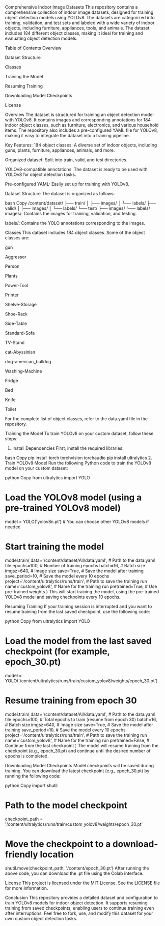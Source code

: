 Comprehensive Indoor Image Datasets
This repository contains a comprehensive collection of indoor image datasets, designed for training object detection models using YOLOv8. The datasets are categorized into training, validation, and test sets and labeled with a wide variety of indoor objects, including furniture, appliances, tools, and animals. The dataset includes 184 different object classes, making it ideal for training and evaluating object detection models.

Table of Contents
Overview

Dataset Structure

Classes

Training the Model

Resuming Training

Downloading Model Checkpoints

License

Overview
The dataset is structured for training an object detection model with YOLOv8. It contains images and corresponding annotations for 184 indoor object classes, such as furniture, electronics, and various household items. The repository also includes a pre-configured YAML file for YOLOv8, making it easy to integrate the dataset into a training pipeline.

Key Features:
184 object classes: A diverse set of indoor objects, including guns, plants, furniture, appliances, animals, and more.

Organized dataset: Split into train, valid, and test directories.

YOLOv8-compatible annotations: The dataset is ready to be used with YOLOv8 for object detection tasks.

Pre-configured YAML: Easily set up for training with YOLOv8.

Dataset Structure
The dataset is organized as follows:

bash
Copy
/content/dataset/
    ├── train/
    │   ├── images/
    │   └── labels/
    ├── valid/
    │   ├── images/
    │   └── labels/
    └── test/
        ├── images/
        └── labels/
images/: Contains the images for training, validation, and testing.

labels/: Contains the YOLO annotations corresponding to the images.

Classes
This dataset includes 184 object classes. Some of the object classes are:

gun

Aggressor

Person

Plants

Power-Tool

Printer

Shelve-Storage

Shoe-Rack

Side-Table

Standard-Sofa

TV-Stand

cat-Abyssinian

dog-american_bulldog

Washing-Machine

Fridge

Bed

Knife

Toilet

For the complete list of object classes, refer to the data.yaml file in the repository.

Training the Model
To train YOLOv8 on your custom dataset, follow these steps:

1. Install Dependencies
First, install the required libraries:

bash
Copy
pip install torch torchvision torchaudio
pip install ultralytics
2. Train YOLOv8 Model
Run the following Python code to train the YOLOv8 model on your custom dataset:

python
Copy
from ultralytics import YOLO

# Load the YOLOv8 model (using a pre-trained YOLOv8 model)
model = YOLO('yolov8n.pt')  # You can choose other YOLOv8 models if needed

# Start training the model
model.train(
    data='/content/dataset/All/data.yaml',  # Path to the data.yaml file
    epochs=100,                             # Number of training epochs
    batch=16,                               # Batch size
    imgsz=640,                              # Image size
    save=True,                              # Save the model after training
    save_period=10,                         # Save the model every 10 epochs
    project='/content/ultralytics/runs/train',  # Path to save the training run
    name='custom_yolov8',                   # Name for the training run
    pretrained=True,                        # Use pre-trained weights
)
This will start training the model, using the pre-trained YOLOv8 model and saving checkpoints every 10 epochs.

Resuming Training
If your training session is interrupted and you want to resume training from the last saved checkpoint, use the following code:

python
Copy
from ultralytics import YOLO

# Load the model from the last saved checkpoint (for example, epoch_30.pt)
model = YOLO('/content/ultralytics/runs/train/custom_yolov8/weights/epoch_30.pt')

# Resume training from epoch 30
model.train(
    data='/content/dataset/All/data.yaml',  # Path to the data.yaml file
    epochs=100,                             # Total epochs to train (resume from epoch 30)
    batch=16,                               # Batch size
    imgsz=640,                              # Image size
    save=True,                              # Save the model after training
    save_period=10,                         # Save the model every 10 epochs
    project='/content/ultralytics/runs/train',  # Path to save the training run
    name='custom_yolov8',                   # Name for the training run
    pretrained=False,                       # Continue from the last checkpoint
)
The model will resume training from the checkpoint (e.g., epoch_30.pt) and continue until the desired number of epochs is completed.

Downloading Model Checkpoints
Model checkpoints will be saved during training. You can download the latest checkpoint (e.g., epoch_30.pt) by running the following code:

python
Copy
import shutil

# Path to the model checkpoint
checkpoint_path = '/content/ultralytics/runs/train/custom_yolov8/weights/epoch_30.pt'

# Move the checkpoint to a download-friendly location
shutil.move(checkpoint_path, '/content/epoch_30.pt')
After running the above code, you can download the .pt file using the Colab interface.

License
This project is licensed under the MIT License. See the LICENSE file for more information.

Conclusion
This repository provides a detailed dataset and configuration to train YOLOv8 models for indoor object detection. It supports resuming training from saved checkpoints, enabling users to continue training even after interruptions. Feel free to fork, use, and modify this dataset for your own custom object detection tasks.
